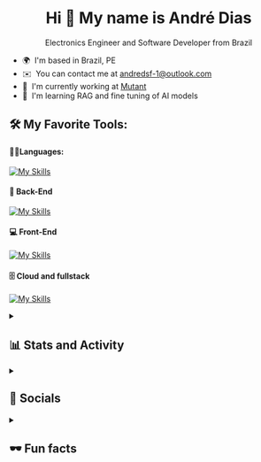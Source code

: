 <h1 align="center">Hi 👋 My name is André Dias</h1>


<p align="center">Electronics Engineer and Software Developer from Brazil</p>

* 🌍  I'm based in Brazil, PE
* ✉️  You can contact me at [andredsf-1@outlook.com](mailto:andredsf-1@outlook.com)
* 🔭  I'm currently working at [Mutant](https://mutant.com.br/)
* 🧠  I'm learning RAG and fine tuning of AI models

<h2 align="left"> 🛠️ My Favorite Tools:</h2>

#### 👨‍💻Languages:

[![My Skills](https://skillicons.dev/icons?i=java,typescript,javascript,c,golang)](https://skillicons.dev)

#### 🧰 Back-End
[![My Skills](https://skillicons.dev/icons?i=spring,express,nestjs,nodejs,mongodb,mysql,postgres,redis,raspberrypi)](https://skillicons.dev)

#### 💻 Front-End
[![My Skills](https://skillicons.dev/icons?i=react,nextjs,css,html,figma,tailwind)](https://skillicons.dev)

#### 🗄️ Cloud and fullstack
[![My Skills](https://skillicons.dev/icons?i=aws,azure,docker,kubernetes,githubactions,jenkins,vercel)](https://skillicons.dev)


<details> 
  <summary><h2>📊 Stats and Activity</h2></summary>

<a href="http://www.github.com/andre-diass"><img src="https://github-readme-stats.vercel.app/api?username=andre-diass&show_icons=true&hide=stars,issues,&count_private=true&title_color=0891b2&text_color=ffffff&icon_color=0891b2&bg_color=1c1917&hide_border=true&show_icons=true" alt="andre-diass's GitHub stats" /></a>

<a href="http://www.github.com/andre-diass"><img src="https://github-readme-streak-stats.herokuapp.com/?user=andre-diass&stroke=ffffff&background=1c1917&ring=0891b2&fire=0891b2&currStreakNum=ffffff&currStreakLabel=0891b2&sideNums=ffffff&sideLabels=ffffff&dates=ffffff&hide_border=true" /></a>

<a href="https://github.com/andre-diass" align="left"><img src="https://github-readme-stats.vercel.app/api/top-langs/?username=andre-diass&langs_count=4&title_color=0891b2&text_color=ffffff&icon_color=0891b2&bg_color=1c1917&hide_border=true&locale=en&custom_title=Top%20%Languages" alt="Top Languages" /></a>

</details>


<details> 
  <summary><h2>📱 Socials </h2></summary>

<p align="left">
  <a href="https://www.github.com/andre-diass" target="_blank" rel="noreferrer"><img src="https://raw.githubusercontent.com/danielcranney/readme-generator/main/public/icons/socials/github.svg" width="32" height="32" alt="GitHub Logo"></a>
  <a href="https://www.linkedin.com/in/andre-dias-santos/" target="_blank" rel="noreferrer"><img src="https://raw.githubusercontent.com/danielcranney/readme-generator/main/public/icons/socials/linkedin.svg" width="32" height="32" alt="LinkedIn Logo"></a>
  <a href="https://www.instagram.com/andre.diaas_/" target="_blank" rel="noreferrer"><img src="https://raw.githubusercontent.com/Raymo111/Raymo111/master/socials/instagram.svg" height="32" alt="Instagram Logo"></a>
</p>

</details>

<details> 
  <summary><h2> 🕶️ Fun facts </h2></summary>
• I grew up and was raised in Macapá - AP, and still miss my hometown very much 🥹 <br>
• I'm a hardware geek. Even though my daily coding routine is more directed to high level languages, I still research and work on embedded systems projects <br>
• I'm a Flamengo fan. Sorry but that's just the best team in the world 😁 <br>
• I did some Dj gigs a while back. Still own a DDJ400 and blast it sometimes. Hip hop and psytrance are among my favorite genres <br>
• I'm a hard fan of a software called TouchDesigner. It's used for modeling 3D objects and making art creations interactive. You can find some of the art work I created on my instagram @andre.diaas_ <br>
• As a last and not least hobby, I'm a enthusiast of lucid dreaming. If you ever practiced it, please contact me, we have much to talk about 😂

</details>

